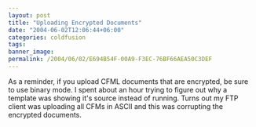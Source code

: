 ```yaml
---
layout: post
title: "Uploading Encrypted Documents"
date: "2004-06-02T12:06:44+06:00"
categories: coldfusion 
tags: 
banner_image: 
permalink: /2004/06/02/E694B54F-00A9-F3EC-76BF66AEA50C3DEF
---
```


As a reminder, if you upload CFML documents that are encrypted, be sure to use binary mode. I spent about an hour trying to figure out why a template was showing it's source instead of running. Turns out my FTP client was uploading all CFMs in ASCII and this was corrupting the encrypted documents.